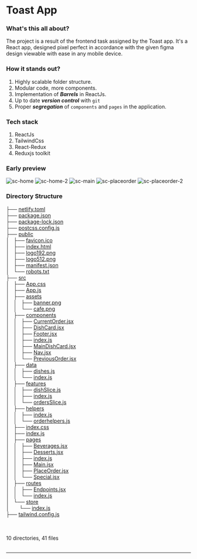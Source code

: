 # Toast App

### What's this all about?
The project is a result of the frontend task assigned by the Toast app. It's a React app, designed pixel perfect in accordance with the given figma design viewable with ease in any mobile device.

### How it stands out?
1. Highly scalable folder structure.
2. Modular code, more components.
3. Implementation of ***Barrels*** in ReactJs.
4. Up to date ***version control*** with `git`
5. Proper ***segregation*** of `components` and `pages` in the application.

### Tech stack
1. ReactJs
2. TailwindCss
3. React-Redux
4. Reduxjs toolkit

### Early preview
![sc-home](https://user-images.githubusercontent.com/34797335/233628586-35d112d8-92cd-4b8e-b156-6b7b38d8f584.png)
![sc-home-2](https://user-images.githubusercontent.com/34797335/233628641-4d564cd1-7420-45e7-9b73-1bc57e7b25ed.png)
![sc-main](https://user-images.githubusercontent.com/34797335/233628571-59b9648b-b863-4954-9c78-77b5bd1bae10.png)
![sc-placeorder](https://user-images.githubusercontent.com/34797335/233628681-f512c689-b8d6-48be-ba35-1c7269fd1ba5.png)
![sc-placeorder-2](https://user-images.githubusercontent.com/34797335/233628695-a21865bf-ed2c-44fc-ad3e-00cab04459ba.png)


### Directory Structure
<!DOCTYPE html>
<html>
<head>
 <meta http-equiv="Content-Type" content="text/html; charset=UTF-8">
 <meta name="Author" content="Made by 'tree'">
 <meta name="GENERATOR" content="$Version: $ tree v1.8.0 (c) 1996 - 2018 by Steve Baker, Thomas Moore, Francesc Rocher, Florian Sesser, Kyosuke Tokoro $">
</head>
<body>
	├── <a href="baseHREF/netlify.toml">netlify.toml</a><br>
	├── <a href="baseHREF/package.json">package.json</a><br>
	├── <a href="baseHREF/package-lock.json">package-lock.json</a><br>
	├── <a href="baseHREF/postcss.config.js">postcss.config.js</a><br>
	├── <a href="baseHREF/public/">public</a><br>
	│   ├── <a href="baseHREF/public/favicon.ico">favicon.ico</a><br>
	│   ├── <a href="baseHREF/public/index.html">index.html</a><br>
	│   ├── <a href="baseHREF/public/logo192.png">logo192.png</a><br>
	│   ├── <a href="baseHREF/public/logo512.png">logo512.png</a><br>
	│   ├── <a href="baseHREF/public/manifest.json">manifest.json</a><br>
	│   └── <a href="baseHREF/public/robots.txt">robots.txt</a><br>
	├── <a href="baseHREF/src/">src</a><br>
	│   ├── <a href="baseHREF/src/App.css">App.css</a><br>
	│   ├── <a href="baseHREF/src/App.js">App.js</a><br>
	│   ├── <a href="baseHREF/src/assets/">assets</a><br>
	│   │   ├── <a href="baseHREF/src/assets/banner.png">banner.png</a><br>
	│   │   └── <a href="baseHREF/src/assets/cafe.png">cafe.png</a><br>
	│   ├── <a href="baseHREF/src/components/">components</a><br>
	│   │   ├── <a href="baseHREF/src/components/CurrentOrder.jsx">CurrentOrder.jsx</a><br>
	│   │   ├── <a href="baseHREF/src/components/DishCard.jsx">DishCard.jsx</a><br>
	│   │   ├── <a href="baseHREF/src/components/Footer.jsx">Footer.jsx</a><br>
	│   │   ├── <a href="baseHREF/src/components/index.js">index.js</a><br>
	│   │   ├── <a href="baseHREF/src/components/MainDishCard.jsx">MainDishCard.jsx</a><br>
	│   │   ├── <a href="baseHREF/src/components/Nav.jsx">Nav.jsx</a><br>
	│   │   └── <a href="baseHREF/src/components/PreviousOrder.jsx">PreviousOrder.jsx</a><br>
	│   ├── <a href="baseHREF/src/data/">data</a><br>
	│   │   ├── <a href="baseHREF/src/data/dishes.js">dishes.js</a><br>
	│   │   └── <a href="baseHREF/src/data/index.js">index.js</a><br>
	│   ├── <a href="baseHREF/src/features/">features</a><br>
	│   │   ├── <a href="baseHREF/src/features/dishSlice.js">dishSlice.js</a><br>
	│   │   ├── <a href="baseHREF/src/features/index.js">index.js</a><br>
	│   │   └── <a href="baseHREF/src/features/ordersSlice.js">ordersSlice.js</a><br>
	│   ├── <a href="baseHREF/src/helpers/">helpers</a><br>
	│   │   ├── <a href="baseHREF/src/helpers/index.js">index.js</a><br>
	│   │   └── <a href="baseHREF/src/helpers/orderhelpers.js">orderhelpers.js</a><br>
	│   ├── <a href="baseHREF/src/index.css">index.css</a><br>
	│   ├── <a href="baseHREF/src/index.js">index.js</a><br>
	│   ├── <a href="baseHREF/src/pages/">pages</a><br>
	│   │   ├── <a href="baseHREF/src/pages/Beverages.jsx">Beverages.jsx</a><br>
	│   │   ├── <a href="baseHREF/src/pages/Desserts.jsx">Desserts.jsx</a><br>
	│   │   ├── <a href="baseHREF/src/pages/index.js">index.js</a><br>
	│   │   ├── <a href="baseHREF/src/pages/Main.jsx">Main.jsx</a><br>
	│   │   ├── <a href="baseHREF/src/pages/PlaceOrder.jsx">PlaceOrder.jsx</a><br>
	│   │   └── <a href="baseHREF/src/pages/Special.jsx">Special.jsx</a><br>
	│   ├── <a href="baseHREF/src/routes/">routes</a><br>
	│   │   ├── <a href="baseHREF/src/routes/Endpoints.jsx">Endpoints.jsx</a><br>
	│   │   └── <a href="baseHREF/src/routes/index.js">index.js</a><br>
	│   └── <a href="baseHREF/src/store/">store</a><br>
	│   &nbsp;&nbsp;&nbsp; └── <a href="baseHREF/src/store/index.js">index.js</a><br>
	├── <a href="baseHREF/tailwind.config.js">tailwind.config.js</a><br>
	<br><br>
	</p>
	<p>

10 directories, 41 files
	<br><br>
	</p>
	<hr>
	
</body>
</html>
